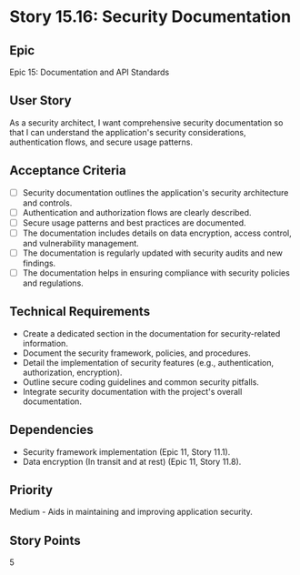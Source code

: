 # Story 15.16: Security Documentation

## Epic
Epic 15: Documentation and API Standards

## User Story
As a security architect, I want comprehensive security documentation so that I can understand the application's security considerations, authentication flows, and secure usage patterns.

## Acceptance Criteria
- [ ] Security documentation outlines the application's security architecture and controls.
- [ ] Authentication and authorization flows are clearly described.
- [ ] Secure usage patterns and best practices are documented.
- [ ] The documentation includes details on data encryption, access control, and vulnerability management.
- [ ] The documentation is regularly updated with security audits and new findings.
- [ ] The documentation helps in ensuring compliance with security policies and regulations.

## Technical Requirements
- Create a dedicated section in the documentation for security-related information.
- Document the security framework, policies, and procedures.
- Detail the implementation of security features (e.g., authentication, authorization, encryption).
- Outline secure coding guidelines and common security pitfalls.
- Integrate security documentation with the project's overall documentation.

## Dependencies
- Security framework implementation (Epic 11, Story 11.1).
- Data encryption (In transit and at rest) (Epic 11, Story 11.8).

## Priority
Medium - Aids in maintaining and improving application security.

## Story Points
5
